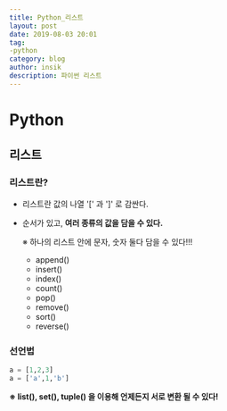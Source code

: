 ```yaml
---
title: Python_리스트
layout: post
date: 2019-08-03 20:01
tag:
-python
category: blog
author: insik
description: 파이썬 리스트
---
```


# Python

## 리스트

### 리스트란?

- 리스트란 값의 나열 '[' 과 ']' 로 감싼다.

- 순서가 있고, **여러 종류의 값을 담을 수 있다.**

  ※ 하나의 리스트 안에 문자, 숫자 둘다 담을 수 있다!!!

  - append()
  - insert()
  - index()
  - count()
  - pop()
  - remove()
  - sort()
  - reverse()



### 선언법

```python
a = [1,2,3]
a = ['a',1,'b']
```



**※ list(), set(), tuple() 을 이용해 언제든지 서로 변환 될 수 있다!**